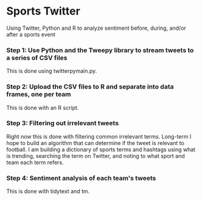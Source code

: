 # Sports Twitter
Using Twitter, Python and R to analyze sentiment before, during, and/or after a sports event
### Step 1: Use Python and the Tweepy library to stream tweets to a series of CSV files
This is done using twitterpymain.py.
### Step 2: Upload the CSV files to R and separate into data frames, one per team
This is done with an R script.
### Step 3: Filtering out irrelevant tweets
Right now this is done with filtering common irrelevant terms. Long-term I hope to build an algorithm that can determine if the tweet is relevant to football. I am building a dictionary of sports terms and hashtags using what is trending, searching the term on Twitter, and noting to what sport and team each term refers.
### Step 4: Sentiment analysis of each team's tweets
This is done with tidytext and tm.
